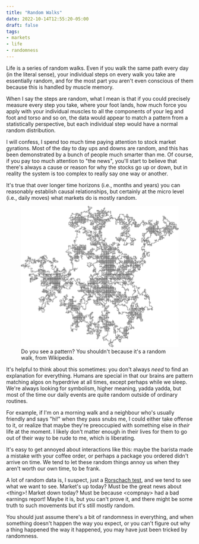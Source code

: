 ```yaml
---
title: "Random Walks"
date: 2022-10-14T12:55:20-05:00
draft: false
tags:
- markets
- life
- randomness
---
```

Life is a series of random walks. Even if you walk the same path every day (in
the literal sense), your individual steps on every walk you take are essentially
random, and for the most part you aren't even conscious of them because this is
handled by muscle memory.

When I say the steps are random, what I mean is that if you could precisely
measure every step you take, where your foot lands, how much force you apply
with your individual muscles to all the components of your leg and foot and
torso and so on, the data would appear to match a pattern from a statistically
perspective, but each individual step would have a normal random distribution.

I will confess, I spend too much time paying attention to stock market
gyrations. Most of the day to day ups and downs are random, and this has been
demonstrated by a bunch of people much smarter than me. Of course, if you pay
too much attention to "the news", you'll start to believe that there's always a
cause or reason for why the stocks go up or down, but in reality the system is
too complex to really say one way or another.

It's true that over longer time horizons (i.e., months and years) you can
reasonably establish causal relationships, but certainly at the micro level
(i.e., daily moves) what markets do is mostly random.

<figure class="sm:max-w-[16rem] sm:float-right sm:mr-0 sm:ml-4 my-1">
  <a href="Random_walk.svg">
    <img class="my-0 rounded-md bg-white p-2" src="Random_walk.svg" alt="A random walk" />
  </a>
  <figcaption>Do you see a pattern? You shouldn't because it's a random walk, from Wikipedia.</figcaption>
</figure>

It's helpful to think about this sometimes: you don't always _need_ to find an
explanation for everything. Humans are special in that our brains are pattern
matching algos on hyperdrive at all times, except perhaps while we sleep. We're
always looking for symbolism, higher meaning, yadda yadda, but most of the time
our daily events are quite random outside of ordinary routines.

For example, if I'm on a morning walk and a neighbour who's usually friendly and
says "hi!" when they pass snubs me, I could either take offense to it, or
realize that maybe they're preoccupied with something else in _their_ life at
the moment. I likely don't matter enough in their lives for them to go out of
their way to be rude to me, which is liberating.

It's easy to get annoyed about interactions like this: maybe the barista made a
mistake with your coffee order, or perhaps a package you ordered didn't arrive
on time. We tend to let these random things annoy us when they aren't worth our
own time, to be frank.

A lot of random data is, I suspect, just a [Rorschach
test](https://en.wikipedia.org/wiki/Rorschach_test), and we tend to see what we
want to see. Market's up today? Must be the great news about \<thing\>! Market
down today? Must be because \<compnay\> had a bad earnings report! Maybe it is,
but you can't prove it, and there might be some truth to such movements but it's
still mostly random.

You should just assume there's a bit of randomness in everything, and when
something doesn't happen the way you expect, or you can't figure out why a thing
happened the way it happened, you may have just been tricked by randomness.
